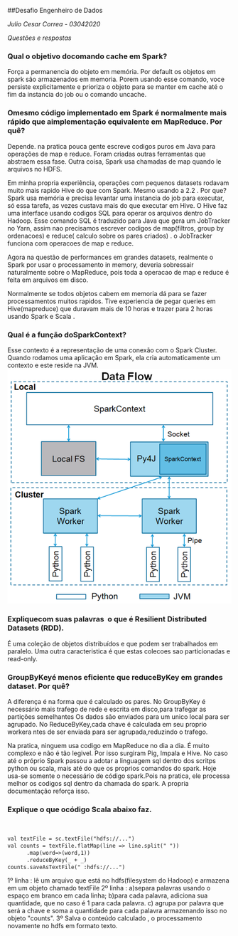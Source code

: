 ##Desafio Engenheiro de Dados

*Julio Cesar Correa - 03042020*

*Questões e respostas*

### Qual​ ​o​ ​objetivo​ ​do​ ​comando​ ​​cache​ ​​em​ ​Spark?

Força a permanencia do objeto em memória. Por default os objetos em spark são armazenados em memoria. Porem usando esse comando, voce persiste explicitamente e prioriza o objeto para se manter em cache até o fim da instancia do job ou o comando uncache.

### O​ ​mesmo​ ​código​ ​implementado​ ​em​ ​Spark​ ​é​ ​normalmente​ ​mais​ ​rápido​ ​que​ ​a​ ​implementação​ ​equivalente​ ​em MapReduce.​ ​Por​ ​quê?


Depende. na pratica pouca gente escreve codigos puros em Java para operações de map e reduce. Foram criadas outras ferramentas que abstraem essa fase. Outra coisa, Spark usa chamadas de map quando le arquivos no HDFS. 

Em minha propria experiência, operações com pequenos datasets rodavam muito mais rapido Hive do que com Spark. Mesmo usando a 2.2 . Por que? Spark usa memória e precisa levantar uma instancia do job para executar, só essa tarefa, as vezes custava mais do que executar em Hive.
O Hive faz uma interface usando codigos SQL para operar os arquivos dentro do Hadoop. Esse comando SQL é traduzido para Java que gera um JobTracker no Yarn, assim nao precisamos escrever codigos de map(filtros, group by ordenacoes) e reduce( calculo sobre os pares criados) . o JobTracker funciona com operacoes de map e reduce.

Agora na questão de performances em grandes datasets, realmente o Spark por usar o processamento in memory, deveria sobressair naturalmente sobre o MapReduce, pois toda a operacao de map e reduce é feita em arquivos em disco.

Normalmente se todos objetos cabem em memoria dá para se fazer processamentos muitos rapidos. Tive experiencia de pegar queries em Hive(mapreduce) que duravam mais de 10 horas e trazer para 2 horas usando Spark e Scala .

### Qual​ ​é​ ​a​ ​função​ ​do​ ​​SparkContext​?

Esse contexto é a representação de uma conexão com o Spark Cluster.
Quando rodamos uma aplicação em Spark, ela cria automaticamente um contexto e este reside na JVM.
![](sparkcontext.jpg)

### Explique​ ​com​ ​suas​ ​palavras​ ​​ ​o​ ​que​ ​é​ ​​Resilient​ ​Distributed​ ​Datasets​​ ​(RDD).

É uma coleção de objetos distribuídos e que podem ser trabalhados em paralelo. Uma outra caracteristica é que estas colecoes sao particionadas e read-only.

### GroupByKey​ ​​é​ ​menos​ ​eficiente​ ​que​ ​​reduceByKey​ ​​em​ ​grandes​ ​dataset.​ ​Por​ ​quê?

A diferença é na forma que é calculado os pares. No GroupByKey é necessário mais trafego de rede e escrita em disco,para trafegar as partições semelhantes Os dados são enviados para um unico local para ser agrupado.
No ReduceByKey,cada chave é calculada em seu proprio workera ntes de ser enviada para ser agrupada,reduzindo o trafego. 

Na pratica, ninguem usa codigo em MapReduce no dia a dia. É muito complexo e não é tão legivel. Por isso surgiram Pig, Impala e Hive. No caso até o próprio Spark passou a adotar a linguagem sql dentro dos scritps python ou scala, mais até do que os proprios comandos do spark. Hoje usa-se somente o necessário de código spark.Pois na pratica, ele processa melhor os codigos sql dentro da chamada do spark. A propria documentação reforça isso.
 


### Explique​ ​o​ ​que​ ​o​ ​código​ ​Scala​ ​abaixo​ ​faz.
 ​​​​​​​​​​​​​​​​​​​​​​​​​​​​​​​​​​
    
    val​​ ​​textFile​​ ​​=​​ ​​sc​.​textFile​(​"hdfs://..."​)
    val​​ ​​counts​​ ​​=​​ ​​textFile​.​flatMap​(​line​​ ​​=>​​ ​​line​.​split​(​"​ ​"​))
          ​​.​map​(​word​​​​=>​​​​(​word​,​​​​1​))
          ​​.​reduceByKey​(​_​​ ​​+​​ ​​_​) 
    counts​.​saveAsTextFile​(​" :hdfs://..."​)
    
1º linha : lê um arquivo que está no hdfs(filesystem do Hadoop) e armazena em um objeto chamado textFile
2º linha : 
a)separa palavras usando o espaço em branco em cada linha;
b)para cada palavra, adiciona sua quantidade, que no caso é 1 para cada palavra. 
c) agrupa por palavra que será a chave e soma a quantidade para cada palavra armazenando isso no objeto "counts".
3º Salva o conteúdo calculado , o processamento novamente no hdfs em formato texto.

    
    
   